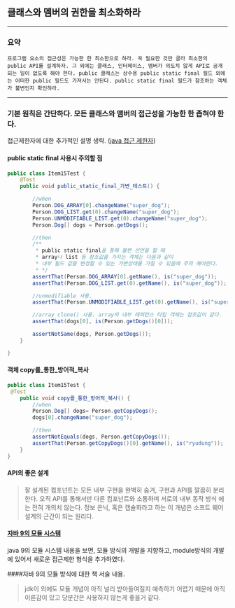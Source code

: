 ## 클래스와 멤버의 권한을 최소화하라

---
### 요약

`프로그램 요소의 접근성은 가능한 한 최소한으로 하라. 꼭 필요한 것만 골라 최소한의
public API를 설계하자. 그 외에는 클래스, 인터페이스, 멤버가 의도치 않게 API로 공개
되는 일이 없도록 해야 한다. public 클래스는 상수용 public static final 필드 외에는
어떠한 public 필드도 가져서는 안된다. public static final 필드가 참조하는 객체가
불변인지 확인하라.`


---
### 기본 원칙은 간단하다. **모든 클래스와 맴버의 접근성을 가능한 한 좁혀야 한다.**

접근제한자에 대한 추가적인 설명 생략. ([java 접근 제한자](https://wikidocs.net/232))

#### public static final 사용시 주의할 점
```java
public class Item15Test {
    @Test
    public void public_static_final_가변_테스트() {

        //when
        Person.DOG_ARRAY[0].changeName("super_dog");
        Person.DOG_LIST.get(0).changeName("super_dog");
        Person.UNMODIFIABLE_LIST.get(0).changeName("super_dog");
        Person.Dog[] dogs = Person.getDogs();

        //then
        /**
         * public static final을 통해 불변 선언을 할 때
         * array나 list 등 참조값을 가지는 객체는 다음과 같이
         * 내부 필드 값을 변경할 수 있는 가변상태를 가질 수 있음에 주의 해야한다.
         * */
        assertThat(Person.DOG_ARRAY[0].getName(), is("super_dog"));
        assertThat(Person.DOG_LIST.get(0).getName(), is("super_dog"));

        //unmodifiable 사용.
        assertThat(Person.UNMODIFIABLE_LIST.get(0).getName(), is("super_dog"));

        //array clone() 사용. array의 내부 레퍼런스 타입 객체는 참조값이 같다.
        assertThat(dogs[0], is(Person.getDogs()[0]));

        assertNotSame(dogs, Person.getDogs());
    }

}
```

#### 객체 copy를_통한_방어적_복사

```java
public class Item15Test {
 @Test
    public void copy를_통한_방어적_복사() {
        //when
        Person.Dog[] dogs= Person.getCopyDogs();
        dogs[0].changeName("super_dog");

        //then
        assertNotEquals(dogs, Person.getCopyDogs());
        assertThat(Person.getCopyDogs()[0].getName(), is("ryudung"));
    }
}
```

#### API의 좋은 설계
> 잘 설계된 컴포넌트는 모든 내부 구현을 완벽히 숨겨, 구현과 API를 깔끔히
분리한다. 오직 API를 통해서만 다른 컴포넌트와 소통하며 서로의 내부 동작 방식
에는 전혀 개의치 않는다. 정보 은닉, 혹은 캡슐화라고 하는 이 개념은 소프트
웨어 설계의 근간이 되는 원리다.


#### [자바 9의 모듈 시스템](https://www.popit.kr/%EB%82%98%EB%A7%8C-%EB%AA%A8%EB%A5%B4%EA%B3%A0-%EC%9E%88%EB%8D%98-java9-%EB%B9%A0%EB%A5%B4%EA%B2%8C-%EB%B3%B4%EA%B8%B0/)
java 9의 모듈 시스템 내용을 보면, 모듈 방식의 개발을 지향하고,
module방식의 개발에 있어서 새로운 접근제한 형식을 추가하였다.

####자바 9의 모듈 방식에 대한 책 서술 내용.
> jdk이 외에도 모듈 개념이 아직 널리 받아들여질지 예측하기 어렵기 때문에
아직 이른감이 있고 당분간은 사용하지 않는게 좋을거 같다.
